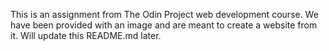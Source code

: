 This is an assignment from The Odin Project web development course. We have been provided with an image and are meant to create a website from it. Will update this README.md later.
